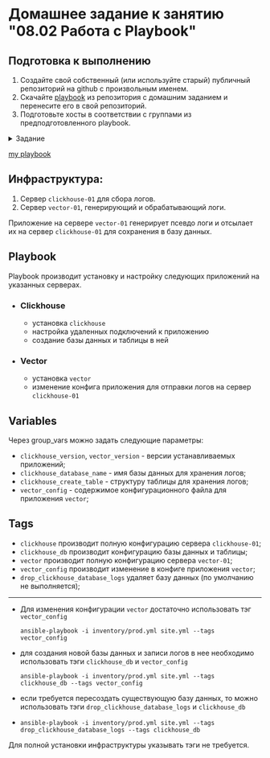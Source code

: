 # Домашнее задание к занятию "08.02 Работа с Playbook"

## Подготовка к выполнению

1. Создайте свой собственный (или используйте старый) публичный репозиторий на github с произвольным именем.
2. Скачайте [playbook](./playbook/) из репозитория с домашним заданием и перенесите его в свой репозиторий.
3. Подготовьте хосты в соответствии с группами из предподготовленного playbook.

<details>
<summary>Задание</summary>
## Основная часть

1. Приготовьте свой собственный inventory файл `prod.yml`.
2. Допишите playbook: нужно сделать ещё один play, который устанавливает и настраивает [vector](https://vector.dev).
3. При создании tasks рекомендую использовать модули: `get_url`, `template`, `unarchive`, `file`.
4. Tasks должны: скачать нужной версии дистрибутив, выполнить распаковку в выбранную директорию, установить vector.
5. Запустите `ansible-lint site.yml` и исправьте ошибки, если они есть.
6. Попробуйте запустить playbook на этом окружении с флагом `--check`.
7. Запустите playbook на `prod.yml` окружении с флагом `--diff`. Убедитесь, что изменения на системе произведены.
8. Повторно запустите playbook с флагом `--diff` и убедитесь, что playbook идемпотентен.
9. Подготовьте README.md файл по своему playbook. В нём должно быть описано: что делает playbook, какие у него есть параметры и теги.
10. Готовый playbook выложите в свой репозиторий, поставьте тег `08-ansible-02-playbook` на фиксирующий коммит, в ответ предоставьте ссылку на него.
</details>





[my playbook](https://github.com/Vitalya-Mozgovoy/ansible--netelogy/tree/main/playbook)

## Инфраструктура:



1. Сервер `clickhouse-01` для сбора логов.
2. Сервер `vector-01`, генерирующий и обрабатывающий логи.

Приложение на сервере `vector-01` генерирует псевдо логи и отсылает их на сервер `clickhouse-01` для сохранения в базу данных.

## Playbook

Playbook производит установку и настройку следующих приложений на указанных серверах.


- ### Clickhouse

  - установка `clickhouse`
  - настройка удаленных подключений к приложению
  - создание базы данных и таблицы в ней


- ### Vector

  - установка `vector`
  - изменение конфига приложения для отправки логов на сервер `clickhouse-01`


## Variables

Через group_vars можно задать следующие параметры:
- `clickhouse_version`, `vector_version` - версии устанавливаемых приложений;
- `clickhouse_database_name` - имя базы данных для хранения логов;
- `clickhouse_create_table` - структуру таблицы для хранения логов;
- `vector_config` - содержимое конфигурационного файла для приложения `vector`;

## Tags

- `clickhouse` производит полную конфигурацию сервера `clickhouse-01`;
- `clickhouse_db` производит конфигурацию базы данных и таблицы;
- `vector` производит полную конфигурацию сервера `vector-01`;
- `vector_config` производит изменение в конфиге приложения `vector`;
- `drop_clickhouse_database_logs` удаляет базу данных (по умолчанию не выполняется);

---

- Для изменения конфигурации `vector` достаточно использовать тэг `vector_config`

    ```console
    ansible-playbook -i inventory/prod.yml site.yml --tags vector_config
    ```

- для создания новой базы данных и записи логов в нее необходимо использовать тэги `clickhouse_db` и `vector_config`

    ```console
    ansible-playbook -i inventory/prod.yml site.yml --tags clickhouse_db --tags vector_config
    ```

- если требуется пересоздать существующую базу данных, то можно использовать тэги `drop_clickhouse_database_logs` и `clickhouse_db`
- 
    ```console
    ansible-playbook -i inventory/prod.yml site.yml --tags drop_clickhouse_database_logs --tags clickhouse_db
    ```
Для полной установки инфраструктуры указывать тэги не требуется.